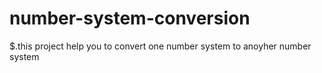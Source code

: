 # number-system-conversion

$.this project help you to convert one number system to anoyher number system 
